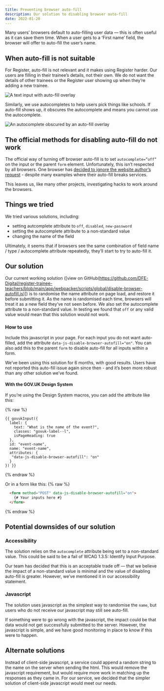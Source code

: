 ```yaml
---
title: Preventing browser auto-fill
description: Our solution to disabling browser auto-fill
date: 2022-01-20
---
```


Many users’ browsers default to auto-filling user data — this is often useful as it can save them time. When a user gets to a ‘First name’ field, the browser will offer to auto-fill the user’s name.

## When auto-fill is not suitable

For Register, auto-fill is not relevant and it makes using Register harder. Our users are filling in their trainee’s details, not their own. We do not want the details of other trainees or the Register user showing up when they’re adding a new trainee.

![A text input with auto-fill overlay](1-text-input-with-auto-fill.png)

Similarly, we use autocompletes to help users pick things like schools. If auto-fill shows up, it obscures the autocomplete and means you cannot use the autocomplete.

![An autocomplete obscured by an auto-fill overlay](2-autocomplete-with-auto-fill.png "Autocomplete made hard to use because of auto-fill")

## The official methods for disabling auto-fill do not work

The official way of turning off browser auto-fill is to set `autocomplete=”off”` on the input or the parent `form` element. Unfortunately, this isn’t respected by all browsers. One browser has [decided to ignore the website author’s request](https://bugs.chromium.org/p/chromium/issues/detail?id=914451) - despite many examples where their auto-fill breaks services.

This leaves us, like many other projects, investigating hacks to work around the browsers.

## Things we tried

We tried various solutions, including:

* setting autcomplete attribute to `off`, `disabled`, `new-password`
* setting the autocomplete attribute to a non-standard value
* changing the name of the field

Ultimately, it seems that if browsers see the same combination of field name / type / autocomplete attribute repeatedly, they’ll start to try to auto-fill it.

## Our solution

Our current working solution ([view on GitHub(https://github.com/DFE-Digital/register-trainee-teachers/blob/main/app/webpacker/scripts/global/disable-browser-autofill.js)]) is to randomise the name attribute on page load, and restore it before submitting it. As the name is randomised each time, browsers will treat it as a new field they’ve not seen before. 
We also set the autocomplete attribute to a non-standard value. In testing we found that `off` or any valid value would mean that this solution would not work.

### How to use

Include this javascript in your page. For each input you do not want auto-filled, add the attribute `data-js-disable-browser-autofill="on"`. You can also add this to the parent `form` to disable auto-fill for all inputs within a form.

We’ve been using this solution for 6 months, with good results. Users have not reported this auto-fill issue again since then - and it’s been more robust than any other solution we’ve found.

#### With the GOV.UK Design System

If you’re using the Design System macros, you can add the attribute like this:

{% raw %}

```jinja2
{{ govukInput({
  label: {
    text: "What is the name of the event?",
    classes: "govuk-label--l",
    isPageHeading: true
  },
  id: "event-name",
  name: "event-name",
  attributes: {
   "data-js-disable-browser-autofill": "on"
  }
}) }}
```

{% endraw %}

Or in a form like this:
{% raw %}

```html
  <form method="POST" data-js-disable-browser-autofill="on">
    {# Your inputs here #}
  </form>
```

{% endraw %}


## Potential downsides of our solution

### Accessibility

The solution relies on the `autocomplete` attribute being set to a non-standard value. This could be said to be a fail of WCAG 1.3.5: Identify Input Purpose. 

Our team has decided that this is an acceptable trade off — that we believe the impact of a non-standard value is minimal and the value of disabling auto-fill is greater. However, we’ve mentioned it in our accessibility statement.

### Javascript

The solution uses javascript as the simplest way to randomise the `name`, but users who do not receive our javascript may still see auto-fill.

If something were to go wrong with the javascript, the impact could be that data would not get successfully submitted to the server. However, the javascript is simple, and we have good monitoring in place to know if this were to happen.

## Alternate solutions

Instead of client-side javascript, a service could append a random string to the name on the server when sending the html. This would remove the javascript requirement, but would require more work in matching up the responses as they came in. For our service, we decided that the simpler solution of client-side javascript would meet our needs.
